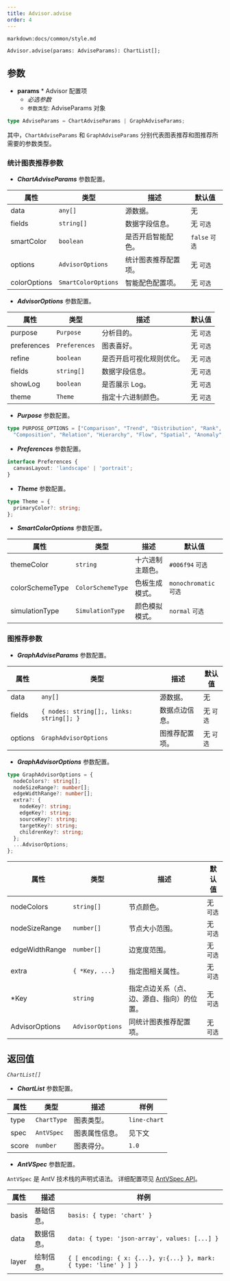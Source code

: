 ```yaml
---
title: Advisor.advise
order: 4
---
```


`markdown:docs/common/style.md`



```sign
Advisor.advise(params: AdviseParams): ChartList[];
```

## 参数

* **params** * Advisor 配置项
  * _必选参数_
  * `参数类型`: AdviseParams 对象

```ts
type AdviseParams = ChartAdviseParams | GraphAdviseParams;
```

其中，`ChartAdviseParams` 和 `GraphAdviseParams` 分别代表图表推荐和图推荐所需要的参数类型。

### 统计图表推荐参数

* ***ChartAdviseParams*** 参数配置。

| 属性 | 类型 | 描述 | 默认值 |  
| ----| ---- | ---- | -----|
| data | `any[]` | 源数据。 | 无 |
| fields | `string[]` | 数据字段信息。 | 无  `可选` |
| smartColor | `boolean` | 是否开启智能配色。 | `false`  `可选` |
| options | `AdvisorOptions` | 统计图表推荐配置项。 | 无  `可选` |
| colorOptions | `SmartColorOptions` | 智能配色配置项。 | 无  `可选` |

* ***AdvisorOptions*** 参数配置。

| 属性 | 类型 | 描述 | 默认值 |  
| ----| ---- | ---- | -----|
| purpose | `Purpose` | 分析目的。 | 无  `可选` |
| preferences | `Preferences` | 图表喜好。 | 无  `可选` |
| refine | `boolean` | 是否开启可视化规则优化。 | 无  `可选` |
| fields | `string[]` | 数据字段信息。 | 无  `可选` |
| showLog | `boolean` | 是否展示 Log。 | 无  `可选` |
| theme | `Theme` | 指定十六进制颜色。 | 无  `可选` |

* ***Purpose*** 参数配置。

```ts
type PURPOSE_OPTIONS = ["Comparison", "Trend", "Distribution", "Rank", "Proportion", 
  "Composition", "Relation", "Hierarchy", "Flow", "Spatial", "Anomaly", "Value"];
```

* ***Preferences*** 参数配置。

```ts
interface Preferences {
  canvasLayout: 'landscape' | 'portrait';
}
```

* ***Theme*** 参数配置。

```ts
type Theme = {
  primaryColor?: string;
};
```

* ***SmartColorOptions*** 参数配置。

| 属性 | 类型 | 描述 | 默认值 |  
| ----| ---- | ---- | -----|
| themeColor | `string` | 十六进制主题色。 | `#006f94`  `可选` |
| colorSchemeType | `ColorSchemeType` | 色板生成模式。 | `monochromatic`  `可选` |
| simulationType | `SimulationType` | 颜色模拟模式。 | `normal`  `可选` |

### 图推荐参数

* ***GraphAdviseParams*** 参数配置。

| 属性 | 类型 | 描述 | 默认值 |  
| ----| ---- | ---- | -----|
| data | `any[]` | 源数据。 | 无 |
| fields | `{ nodes: string[];, links: string[]; }` | 数据点边信息。 | 无 `可选` |
| options | `GraphAdvisorOptions` | 图推荐配置项。 | 无 `可选` |

* ***GraphAdvisorOptions*** 参数配置。

```ts
type GraphAdvisorOptions = {
  nodeColors?: string[];
  nodeSizeRange?: number[];
  edgeWidthRange?: number[];
  extra?: {
    nodeKey?: string;
    edgeKey?: string;
    sourceKey?: string;
    targetKey?: string;
    childrenKey?: string;
  };
  ...AdvisorOptions;
};
```

| 属性 | 类型 | 描述 | 默认值 |  
| ----| ---- | ---- | -----|
| nodeColors | `string[]` | 节点颜色。 | 无 `可选` |
| nodeSizeRange | `number[]` | 节点大小范围。 | 无 `可选` |
| edgeWidthRange | `number[]` | 边宽度范围。 | 无 `可选` |
| extra | `{ *Key, ...}` | 指定图相关属性。 | 无 `可选` |
| *Key | `string` | 指定点边关系（点、边、源自、指向）的位置。 | 无 `可选` |
| AdvisorOptions | `AdvisorOptions` | 同统计图表推荐配置项。 | 无 `可选` |



## 返回值

*`ChartList[]`* 

* ***ChartList*** 参数配置。

| 属性 | 类型 | 描述 | 样例 |  
| ----| ---- | ---- | -----|
| type | `ChartType` | 图表类型。 | `line-chart` |
| spec | `AntVSpec` | 图表属性信息。 | 见下文 |
| score | `number` | 图表得分。 | `1.0` |

* ***AntVSpec*** 参数配置。

`AntVSpec` 是 AntV 技术栈的声明式语法。
详细配置项见 [AntVSpec API](https://github.com/antvis/antv-spec/blob/master/API.md)。

| 属性 | 描述 | 样例 |  
| ----| ---- | -----|
| basis | 基础信息。 | `basis: { type: 'chart' }` |
| data | 数据信息。 | `data: { type: 'json-array', values: [...] }` |
| layer | 绘制信息。 | `{ [ encoding: { x: {...}, y:{...} }, mark: { type: 'line' } ] }` |



